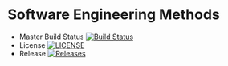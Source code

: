 # Software Engineering Methods
- Master Build Status [![Build Status](https://travis-ci.com/adel2924/sem.svg?branch=main)](https://travis-ci.com/adel2924/sem)
- License [![LICENSE](https://img.shields.io/github/license/adel2924/sem.svg?style=flat-square)](https://github.com/adel2924/sem/blob/master/LICENSE)
- Release [![Releases](https://img.shields.io/github/release/adel2924/sem/all.svg?style=flat-square)](https://github.com/adel2924/sem/releases)